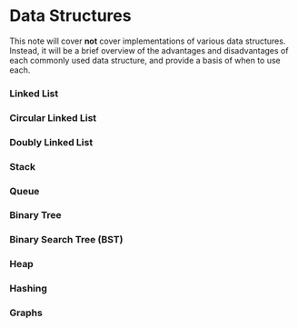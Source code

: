 # Data Structures

This note will cover **not** cover implementations of various data structures. Instead, it will be a brief overview of the advantages and disadvantages of each commonly used data structure, and provide a basis of when to use each.

### Linked List


### Circular Linked List


### Doubly Linked List


### Stack


### Queue


### Binary Tree


### Binary Search Tree (BST)


### Heap


### Hashing


### Graphs